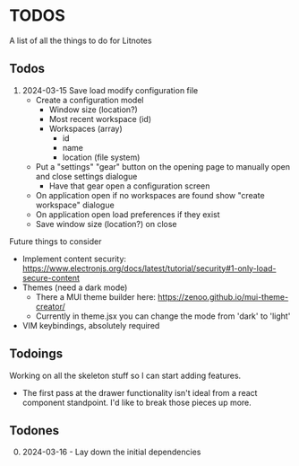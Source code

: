 # TODOS

A list of all the things to do for Litnotes

## Todos

1) 2024-03-15 Save load modify configuration file
    - Create a configuration model
        - Window size (location?)
        - Most recent workspace (id)
        - Workspaces (array)
            - id
            - name
            - location (file system)
    - Put a "settings" "gear" button on the opening page to manually open and close settings dialogue
        - Have that gear open a configuration screen
    - On application open if no workspaces are found show "create workspace" dialogue
    - On application open load preferences if they exist
    - Save window size (location?) on close

Future things to consider
- Implement content security: https://www.electronjs.org/docs/latest/tutorial/security#1-only-load-secure-content
- Themes (need a dark mode)
    - There a MUI theme builder here: https://zenoo.github.io/mui-theme-creator/
    - Currently in theme.jsx you can change the mode from 'dark' to 'light'
- VIM keybindings, absolutely required

## Todoings

Working on all the skeleton stuff so I can start adding features.
- The first pass at the drawer functionality isn't ideal from a react component standpoint. I'd like to break those pieces up more.

## Todones

0) 2024-03-16 - Lay down the initial dependencies
